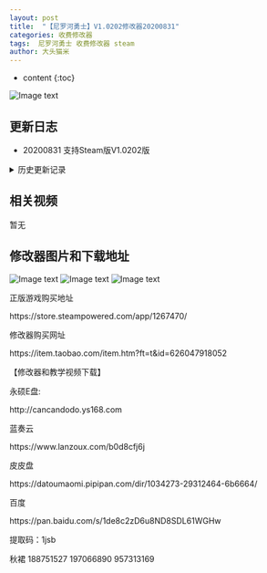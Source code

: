 ```yaml
---
layout: post
title:  "【尼罗河勇士】V1.0202修改器20200831"
categories: 收费修改器
tags:  尼罗河勇士 收费修改器 steam
author: 大头猫米
---
```


* content
{:toc}

![Image text](https://datoumaomi.github.io/pic/nnn/niluoheyongshi/logo.jpg)

##  更新日志

 - 20200831  支持Steam版V1.0202版




<details>
<summary>历史更新记录</summary>
<p></p>
 - 20200825  支持Steam版V1.0102版
<p></p>
</details>

## 相关视频
暂无

## 修改器图片和下载地址

![Image text](https://datoumaomi.github.io/pic/nnn/niluoheyongshi/1.jpg)
![Image text](https://datoumaomi.github.io/pic/nnn/niluoheyongshi/2.jpg)
![Image text](https://datoumaomi.github.io/pic/nnn/niluoheyongshi/3.jpg)

<p>正版游戏购买地址</p>
https://store.steampowered.com/app/1267470/
<p></p>
修改器购买网址
<p></p>
https://item.taobao.com/item.htm?ft=t&id=626047918052
<p></p>
【修改器和教学视频下载】
<p></p>
永硕E盘:
<p></p>
http://cancandodo.ys168.com
<p></p>
蓝奏云
<p></p>
https://www.lanzoux.com/b0d8cfj6j
<p></p>
皮皮盘
<p></p>
https://datoumaomi.pipipan.com/dir/1034273-29312464-6b6664/
<p></p>
百度
<p></p>
https://pan.baidu.com/s/1de8c2zD6u8ND8SDL61WGHw 
<p></p>
提取码：1jsb
<p></p>
<p>秋裙 188751527 197066890 957313169</p>
